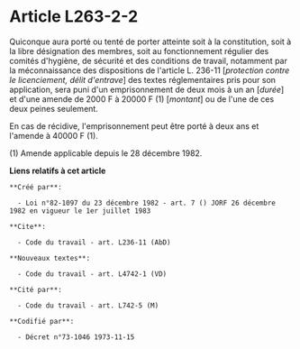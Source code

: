 # Article L263-2-2

Quiconque aura porté ou tenté de porter atteinte soit à la constitution, soit à la libre désignation des membres, soit au
fonctionnement régulier des comités d'hygiène, de sécurité et des conditions de travail, notamment par la méconnaissance des
dispositions de l'article L. 236-11 [*protection contre le licenciement, délit d'entrave*] des textes réglementaires pris
pour son application, sera puni d'un emprisonnement de deux mois à un an [*durée*] et d'une amende de 2000 F à 20000 F (1)
[*montant*] ou de l'une de ces deux peines seulement.

En cas de récidive, l'emprisonnement peut être porté à deux ans et l'amende à 40000 F (1).

(1) Amende applicable depuis le 28 décembre 1982.

**Liens relatifs à cet article**

	**Créé par**:

	  - Loi n°82-1097 du 23 décembre 1982 - art. 7 () JORF 26 décembre 1982 en vigueur le 1er juillet 1983

	**Cite**:

	  - Code du travail - art. L236-11 (AbD)

	**Nouveaux textes**:

	  - Code du travail - art. L4742-1 (VD)

	**Cité par**:

	  - Code du travail - art. L742-5 (M)

	**Codifié par**:

	  - Décret n°73-1046 1973-11-15
